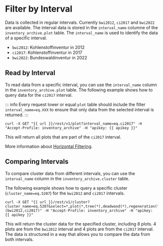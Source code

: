 <script setup>
  import { getCurrentInstance } from 'vue'
  const apikey = getCurrentInstance().appContext.config.globalProperties.$apikey;
  const url = getCurrentInstance().appContext.config.globalProperties.$url;
</script>

# Filter by Interval

Data is collected in regular intervals. Currently `bwi2012`, `ci2017` and `bwi2022` are available. The interval data is stored in the `interval_name` columne of the `inventory_archive.plot` table. The `interval_name` is used to identify the data of a specific interval.

- `bwi2012`: Kohlenstoffinventur in 2012
- `ci2017`: Kohlenstoffinventur in 2017
- `bwi2022`: Bundeswaldinventur in 2022

## Read by Interval
To read data from a specific interval, you can use the `interval_name` column in the `inventory_archive.plot` table. The following example shows how to query data for the `ci2017` interval.

::: info
Every request lower or equal `plot` table should include the filter `interval_name=eq.XXX` to ensure that only data from the selected interval is returned.
:::

```txt-vue
curl -X GET "{{ url }}/rest/v1/plot?interval_name=eq.ci2017" -H "Accept-Profile: inventory_archive" -H "apikey: {{ apikey }}"
```

This will return all plots that are part of the `ci2017` interval.

More information about [Horizontal Filtering](https://docs.postgrest.org/en/v12/references/api/tables_views.html#horizontal-filtering).

## Comparing Intervals
To compare cluster data from different intervals, you can use the `interval_name` column in the `inventory_archive.cluster` table.

The following example shows how to query a specific cluster (`cluster_name=eq.5207`) for the `bwi2012` and `ci2017` intervals.

```txt-vue
curl -X GET "{{ url }}/rest/v1/cluster?cluster_name=eq.5207&select=*,plot(*,tree(*),deadwood(*),regeneration(*),structure_lt4m(*),structure_gt4m(*),edges(*),plot_landmark(*),position(*),subplots_relative_position(*))&plot.interval_name=in.(bwi2012,ci2017)" -H "Accept-Profile: inventory_archive" -H "apikey: {{ apikey }}"
```
This will return the cluster data for the specified cluster, including 8 plots. 4 plots are from the `bwi2012` interval and 4 plots are from the `ci2017` interval. The data is structured in a way that allows you to compare the data from both intervals.
